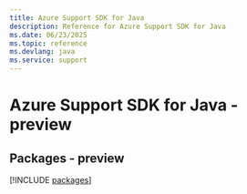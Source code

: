 ```yaml
---
title: Azure Support SDK for Java
description: Reference for Azure Support SDK for Java
ms.date: 06/23/2025
ms.topic: reference
ms.devlang: java
ms.service: support
---
```

# Azure Support SDK for Java - preview
## Packages - preview
[!INCLUDE [packages](support-index.md)]